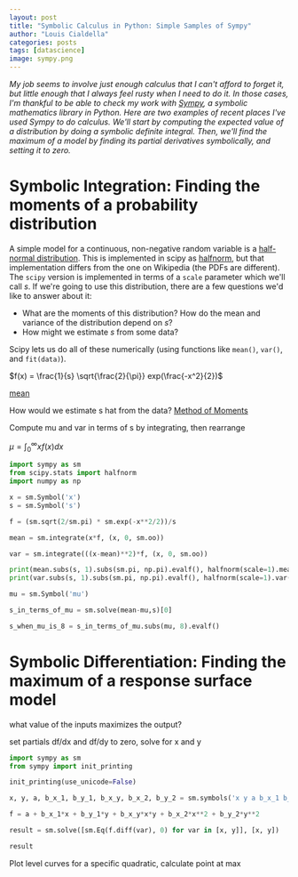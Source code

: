 ```yaml
---
layout: post
title: "Symbolic Calculus in Python: Simple Samples of Sympy"
author: "Louis Cialdella"
categories: posts
tags: [datascience]
image: sympy.png
---
```


_My job seems to involve just enough calculus that I can't afford to forget it, but little enough that I always feel rusty when I need to do it. In those cases, I'm thankful to be able to check my work with [Sympy](https://www.sympy.org/en/index.html), a symbolic mathematics library in Python. Here are two examples of recent places I've used Sympy to do calculus. We'll start by computing the expected value of a distribution by doing a symbolic definite integral. Then, we'll find the maximum of a model by finding its partial derivatives symbolically, and setting it to zero._

# Symbolic Integration: Finding the moments of a probability distribution

A simple model for a continuous, non-negative random variable is a [half-normal distribution](https://en.wikipedia.org/wiki/Half-normal_distribution). This is implemented in scipy as [halfnorm](https://docs.scipy.org/doc/scipy/reference/generated/scipy.stats.halfnorm.html), but that implementation differs from the one on Wikipedia (the PDFs are different). The `scipy` version is implemented in terms of a `scale` parameter which we'll call $s$. If we're going to use this distribution, there are a few questions we'd like to answer about it:
- What are the moments of this distribution? How do the mean and variance of the distribution depend on $s$?
- How might we estimate $s$ from some data?

Scipy lets us do all of these numerically (using functions like `mean()`, `var()`, and `fit(data)`).

$f(x) = \frac{1}{s} \sqrt{\frac{2}{\pi}} exp(\frac{-x^2}{2})$

[mean](https://en.wikipedia.org/wiki/Expected_value#Absolutely_continuous_case)

How would we estimate s hat from the data? [Method of Moments](https://en.wikipedia.org/wiki/Method_of_moments_(statistics))

Compute mu and var in terms of s by integrating, then rearrange

$\mu = \int_{0}^{\infty} x f(x) dx$

```python
import sympy as sm
from scipy.stats import halfnorm
import numpy as np
```

```python
x = sm.Symbol('x')
s = sm.Symbol('s')
```

```python
f = (sm.sqrt(2/sm.pi) * sm.exp(-x**2/2))/s
```

```python
mean = sm.integrate(x*f, (x, 0, sm.oo))

var = sm.integrate(((x-mean)**2)*f, (x, 0, sm.oo))
```

```python
print(mean.subs(s, 1).subs(sm.pi, np.pi).evalf(), halfnorm(scale=1).mean())
print(var.subs(s, 1).subs(sm.pi, np.pi).evalf(), halfnorm(scale=1).var())
```

```python
mu = sm.Symbol('mu')

s_in_terms_of_mu = sm.solve(mean-mu,s)[0]

s_when_mu_is_8 = s_in_terms_of_mu.subs(mu, 8).evalf()
```

# Symbolic Differentiation: Finding the maximum of a response surface model

what value of the inputs maximizes the output?

set partials df/dx and df/dy to zero, solve for x and y

```python
import sympy as sm
from sympy import init_printing

init_printing(use_unicode=False)

x, y, a, b_x_1, b_y_1, b_x_y, b_x_2, b_y_2 = sm.symbols('x y a b_x_1 b_y_1 b_x_y b_x_2 b_y_2')

f = a + b_x_1*x + b_y_1*y + b_x_y*x*y + b_x_2*x**2 + b_y_2*y**2 

result = sm.solve([sm.Eq(f.diff(var), 0) for var in [x, y]], [x, y])

result
```

Plot level curves for a specific quadratic, calculate point at max
